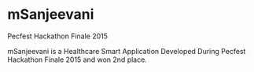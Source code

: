 # mSanjeevani
Pecfest Hackathon Finale 2015

mSanjeevani is a Healthcare Smart Application Developed During Pecfest Hackathon Finale 2015 and won 2nd place.
